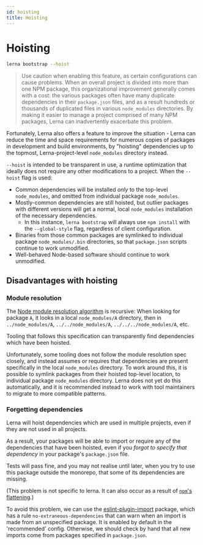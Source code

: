 ```yaml
---
id: hoisting
title: Hoisting
---
```


# Hoisting

```bash
lerna bootstrap --hoist
```

> Use caution when enabling this feature, as certain configurations can cause problems.
> When an overall project is divided into more than one NPM package, this
> organizational improvement generally comes with a cost: the various
> packages often have many duplicate dependencies in their `package.json`
> files, and as a result hundreds or thousands of duplicated files in
> various `node_modules` directories. By making it easier to manage a
> project comprised of many NPM packages, Lerna can inadvertently
> exacerbate this problem.

Fortunately, Lerna also offers a feature to improve the situation -
Lerna can reduce the time and space requirements for numerous copies of
packages in development and build environments, by "hoisting"
dependencies up to the topmost, Lerna-project-level `node_modules`
directory instead.

`--hoist` is intended to be transparent in use, a runtime optimization
that ideally does not require any other modifications to a project.
When the `--hoist` flag is used:

- Common dependencies will be installed _only_ to the top-level
  `node_modules`, and omitted from individual package `node_modules`.
- Mostly-common dependencies are still hoisted, but outlier packages
  with different versions will get a normal, local `node_modules`
  installation of the necessary dependencies.
  - In this instance, `lerna bootstrap` will always use `npm install`
    with the `--global-style` flag, regardless of client configuration.
- Binaries from those common packages are symlinked to individual
  package `node_modules/.bin` directories, so that `package.json`
  scripts continue to work unmodified.
- Well-behaved Node-based software should continue to work unmodified.

## Disadvantages with hoisting

### Module resolution

The [Node module resolution algorithm](https://nodejs.org/api/modules.html#modules_loading_from_node_modules_folders)
is recursive: When looking for package `A`, it looks in a local
`node_modules/A` directory, then in `../node_modules/A`,
`../../node_modules/A`, `../../../node_modules/A`, etc.

Tooling that follows this specification can transparently find
dependencies which have been hoisted.

Unfortunately, some tooling does not follow the module resolution spec
closely, and instead assumes or requires that dependencies are present
specifically in the local `node_modules` directory. To work around
this, it is possible to symlink packages from their hoisted top-level
location, to individual package `node_modules` directory. Lerna does
not yet do this automatically, and it is recommended instead to work
with tool maintainers to migrate to more compatible patterns.

### Forgetting dependencies

Lerna will hoist dependencies which are used in multiple projects,
even if they are not used in all projects.

As a result, your packages will be able to import or require any of
the dependencies that have been hoisted, even if you _forgot to
specify that dependency_ in your package's `package.json` file.

Tests will pass fine, and you may not realise until later, when you
try to use this package outside the monorepo, that some of its
dependencies are missing.

(This problem is not specific to lerna. It can also occur as a result
of [`npm`'s flattening](https://medium.com/pnpm/pnpms-strictness-helps-to-avoid-silly-bugs-9a15fb306308).)

To avoid this problem, we can use the [eslint-plugin-import](https://github.com/benmosher/eslint-plugin-import)
package, which has a rule `no-extraneous-dependencies` that can warn
when an import is made from an unspecified package. It is enabled by
default in the 'recommended' config. Otherwise, we should check by
hand that all new imports come from packages specified in
`package.json`.
